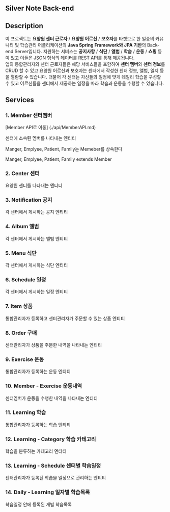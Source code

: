 ## Silver Note Back-end

## Description

이 프로젝트는 **요양원 센터 근로자** / **요양원 어르신** / **보호자**를 타겟으로 한 일종의 커뮤니티 및 학습관리 어플리케이션의 **Java Spring Framework와 JPA 기반**의 Back-end Server입니다. 지원하는 서비스는 **공지사항** / **식단** / **앨범** / **학습** / **운동** / **쇼핑** 등이 있고 이들은 JSON 형식의 데이터를 REST API를 통해 제공됩니다.  
앱의 통합관리자와 센터 근로자들은 해당 서비스들을 포함하여 **센터 멤버**와 **센터 정보**를 CRUD 할 수 있고 요양원 어르신과 보호자는 센터에서 작성한 센터 정보, 앨범, 일지 등을 열람할 수 있습니다. 더불어 각 센터는 자신들의 일정에 맞게 데일리 학습을 구성할 수 있고 어르신들을 센터에서 제공하는 일정을 따라 학습과 운동을 수행할 수 있습니다.

## Services

### 1. Member 센터멤버
[Member API로 이동] (./api/MemberAPI.md)

센터에 소속된 멤버를 나타내는 엔티티

Manger, Emplyee, Patient, Family는 Memeber를 상속한다

Manger, Emplyee, Patient, Family extends Member


### 2. Center 센터

요양원 센터를 나타내는 엔티티


### 3. Notification 공지

각 센터에서 게시하는 공지 엔티티


### 4. Album 앨범

각 센터에서 게시하는 앨범 엔티티
    

### 5. Menu 식단

각 센터에서 게시하는 식단 엔티티


### 6. Schedule 일정

각 센터에서 게시하는 일정 엔티티


### 7. Item 상품

통합관리자가 등록하고 센터관리자가 주문할 수 있는 상품 엔티티


### 8. Order 구매

센터관리자가 상품을 주문한 내역을 나타내는 엔티티


### 9. Exercise 운동

통합관리자가 등록하는 운동 엔티티


### 10. Member - Exercise 운동내역

센터멤버가 운동을 수행한 내역을 나타내는 엔티티


### 11. Learning 학습

통합관리자가 등록하는 학습 엔티티


### 12. Learning - Category 학습 카테고리

학습을 분류하는 카테고리 엔티티


### 13. Learning - Schedule 센터별 학습일정

센터관리자가 등록된 학습을 일정으로 관리하는 엔티티


### 14. Daily - Learning 일자별 학습목록

학습일정 안에 등록된 개별 학습목록
